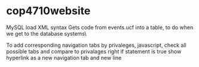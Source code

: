 # cop4710website

MySQL load XML syntax
  Gets code from events.ucf into a table, to do when we get to the database systems\
  
  To add corresponding navigation tabs by privaleges, javascript,
    check all possible tabs and compare to privalages right if statement is true show hyperlink as a new navigation tab and new line
